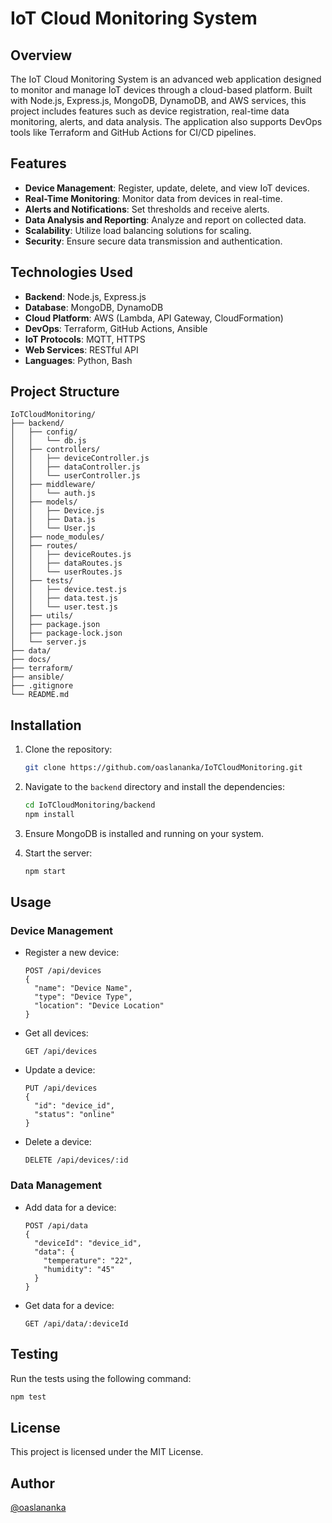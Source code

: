 
# IoT Cloud Monitoring System

## Overview
The IoT Cloud Monitoring System is an advanced web application designed to monitor and manage IoT devices through a cloud-based platform. Built with Node.js, Express.js, MongoDB, DynamoDB, and AWS services, this project includes features such as device registration, real-time data monitoring, alerts, and data analysis. The application also supports DevOps tools like Terraform and GitHub Actions for CI/CD pipelines.

## Features
- **Device Management**: Register, update, delete, and view IoT devices.
- **Real-Time Monitoring**: Monitor data from devices in real-time.
- **Alerts and Notifications**: Set thresholds and receive alerts.
- **Data Analysis and Reporting**: Analyze and report on collected data.
- **Scalability**: Utilize load balancing solutions for scaling.
- **Security**: Ensure secure data transmission and authentication.

## Technologies Used
- **Backend**: Node.js, Express.js
- **Database**: MongoDB, DynamoDB
- **Cloud Platform**: AWS (Lambda, API Gateway, CloudFormation)
- **DevOps**: Terraform, GitHub Actions, Ansible
- **IoT Protocols**: MQTT, HTTPS
- **Web Services**: RESTful API
- **Languages**: Python, Bash

## Project Structure
```
IoTCloudMonitoring/
├── backend/
│   ├── config/
│   │   └── db.js
│   ├── controllers/
│   │   ├── deviceController.js
│   │   ├── dataController.js
│   │   └── userController.js
│   ├── middleware/
│   │   └── auth.js
│   ├── models/
│   │   ├── Device.js
│   │   ├── Data.js
│   │   └── User.js
│   ├── node_modules/
│   ├── routes/
│   │   ├── deviceRoutes.js
│   │   ├── dataRoutes.js
│   │   └── userRoutes.js
│   ├── tests/
│   │   ├── device.test.js
│   │   ├── data.test.js
│   │   └── user.test.js
│   ├── utils/
│   ├── package.json
│   ├── package-lock.json
│   └── server.js
├── data/
├── docs/
├── terraform/
├── ansible/
├── .gitignore
└── README.md
```

## Installation
1. Clone the repository:
   ```bash
   git clone https://github.com/oaslananka/IoTCloudMonitoring.git
   ```

2. Navigate to the `backend` directory and install the dependencies:
   ```bash
   cd IoTCloudMonitoring/backend
   npm install
   ```

3. Ensure MongoDB is installed and running on your system.

4. Start the server:
   ```bash
   npm start
   ```

## Usage
### Device Management
- Register a new device:
  ```http
  POST /api/devices
  {
    "name": "Device Name",
    "type": "Device Type",
    "location": "Device Location"
  }
  ```

- Get all devices:
  ```http
  GET /api/devices
  ```

- Update a device:
  ```http
  PUT /api/devices
  {
    "id": "device_id",
    "status": "online"
  }
  ```

- Delete a device:
  ```http
  DELETE /api/devices/:id
  ```

### Data Management
- Add data for a device:
  ```http
  POST /api/data
  {
    "deviceId": "device_id",
    "data": {
      "temperature": "22",
      "humidity": "45"
    }
  }
  ```

- Get data for a device:
  ```http
  GET /api/data/:deviceId
  ```

## Testing
Run the tests using the following command:
```bash
npm test
```

## License
This project is licensed under the MIT License.

## Author
[@oaslananka](https://github.com/oaslananka)
